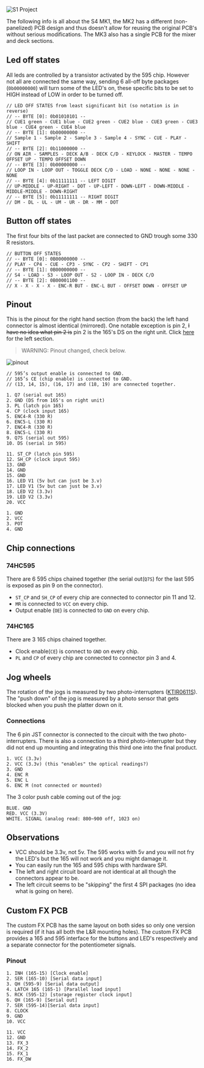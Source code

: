 ![S1 Project](https://raw.githubusercontent.com/NickolasBoyer/KontrolS1/master/logo.svg)

The following info is all about the S4 MK1, the MK2 has a different (non-panelized) PCB design and thus doesn't allow for reusing the original PCB's without serious modifications. The MK3 also has a single PCB for the mixer and deck sections.

## Led off states
All leds are controlled by a transistor activated by the 595 chip. However not all are connected the same way, sending 6 all-off byte packages (`0b00000000`) will turn some of the LED's on, these specific bits to be set to HIGH instead of LOW in order to be turned off.

```
// LED OFF STATES from least significant bit (so notation is in reverse)
// -- BYTE [0]: 0b01010101 --
// CUE1 green - CUE1 blue - CUE2 green - CUE2 blue - CUE3 green - CUE3 blue - CUE4 green - CUE4 blue 
// -- BYTE [1]: 0b00000000 --
// Sample 1 - Sample 2 - Sample 3 - Sample 4 - SYNC - CUE - PLAY - SHIFT
// -- BYTE [2]: 0b11000000 --
// ON AIR - SAMPLES - DECK A/B - DECK C/D - KEYLOCK - MASTER - TEMPO OFFSET UP - TEMPO OFFSET DOWN
// -- BYTE [3]: 0b00000000 --
// LOOP IN - LOOP OUT - TOGGLE DECK C/D - LOAD - NONE - NONE - NONE -NONE
// -- BYTE [4]: 0b11111111 -- LEFT DIGIT
// UP-MIDDLE - UP-RIGHT - DOT - UP-LEFT - DOWN-LEFT - DOWN-MIDDLE - MIDDLE-MIDDLE - DOWN-RIGHT
// -- BYTE [5]: 0b11111111 -- RIGHT DIGIT
// DM - DL - UL - UM - UR - DR - MM - DOT
```

## Button off states
The first four bits of the last packet are connected to GND trough some 330 R resistors. 

```
// BUTTON OFF STATES
// -- BYTE [0]: 0B00000000 --
// PLAY - CP4 - CUE - CP3 - SYNC - CP2 - SHIFT - CP1
// -- BYTE [1]: 0B00000000 --
// S4 - LOAD - S3 - LOOP OUT - S2 - LOOP IN - DECK C/D
// -- BYTE [2]: 0B00001100 --
// X - X - X - X - ENC-R BUT - ENC-L BUT - OFFSET DOWN - OFFSET UP
```

## Pinout
This is the pinout for the right hand section (from the back) the left hand connector is almost identical (mirrored). One notable exception is pin 2, ~~I have no idea what pin 2 is~~ pin 2 is the 165's DS on the right unit. Click [here](https://i.imgur.com/EdCKgI3.jpg) for the left section.

> WARNING: Pinout changed, check below.

![pinout](https://i.imgur.com/A7mcbnp.png)
```
// 595’s output enable is connected to GND.
// 165’s CE (chip enable) is connected to GND.
// (13, 14, 15), (16, 17) and (18, 19) are connected together.

1. Q7 (serial out 165)
2. GND (DS from 165's on right unit)
3. PL (latch pin 165)
4. CP (clock input 165)
5. ENC4-R (330 R)
6. ENC5-L (330 R)
7. ENC4-R (330 R)
8. ENC5-L (330 R)
9. Q7S (serial out 595)
10. DS (serial in 595)

11. ST_CP (latch pin 595)
12. SH_CP (clock input 595)
13. GND
14. GND
15. GND
16. LED V1 (5v but can just be 3.v)
17. LED V1 (5v but can just be 3.v)
18. LED V2 (3.3v)
19. LED V2 (3.3v)
20. VCC

1. GND
2. VCC
3. POT
4. GND
```

## Chip connections

### 74HC595

There are 6 595 chips chained together (the serial out(`Q7S`) for the last 595 is exposed as pin 9 on the connector).

- `ST_CP` and `SH_CP` of every chip are connected to connector pin 11 and 12.
- `MR` is connected to `VCC` on every chip.
- Output enable (`OE`) is connected to `GND` on every chip.

### 74HC165

There are 3 165 chips chained together.

- Clock enable(`CE`) is connect to `GND` on every chip.
- `PL` and `CP` of every chip are connected to connector pin 3 and 4.

## Jog wheels

The rotation of the jogs is measured by two photo-interrupters ([KTIR0611S](http://www.farnell.com/datasheets/2307823.pdf)). The "push down" of the jog is measured by a photo sensor that gets blocked when you push the platter down on it.

### Connections
The 6 pin JST connector is connected to the circuit with the two photo-interrupters. There is also a connection to a third photo-interrupter but they did not end up mounting and integrating this third one into the final product.
```
1. VCC (3.3v)
2. VCC (3.3v) (this "enables" the optical readings?) 
3. GND
4. ENC R
5. ENC L
6. ENC M (not connected or mounted)
```
The 3 color push cable coming out of the jog:
```
BLUE. GND
RED. VCC (3.3V)
WHITE. SIGNAL (analog read: 800~900 off, 1023 on)
```

## Observations
- VCC should be 3.3v, not 5v. The 595 works with 5v and you will not fry the LED's but the 165 will not work and you might damage it.
- You can easily run the 165 and 595 chips with hardware SPI.
- The left and right circuit board are not identical at all though the connectors appear to be.
- The left circuit seems to be "skipping" the first 4 SPI packages (no idea what is going on here).

## Custom FX PCB

The custom FX PCB has the same layout on both sides so only one version is required (if it has all both the L&R mounting holes). The custom FX PCB provides a 165 and 595 interface for the buttons and LED's respectively and a separate connector for the potentiometer signals.

### Pinout

```
1. INH (165-15) [Clock enable]
2. SER (165-10) [Serial data input]
3. QH (595-9) [Serial data output]
4. LATCH 165 (165-1) [Parallel load input]
5. RCK (595-12) [storage register clock input]
6. QH (165-9) [Serial out]
7. SER (595-14)[Serial data input]
8. CLOCK
9. GND
10. VCC

11. VCC
12. GND
13. FX_3
14. FX_2
15. FX_1
16. FX_DW
```
